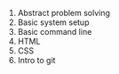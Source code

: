 1. Abstract problem solving
2. Basic system setup
3. Basic command line
4. HTML
5. CSS
6. Intro to git
